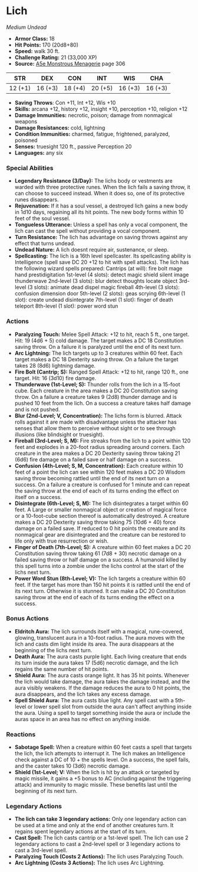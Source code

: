 # Lich

*Medium* *Undead*

- **Armor Class:** 18
- **Hit Points:** 170 (20d8+80)
- **Speed:** walk 30 ft.
- **Challenge Rating:** 21 (33,000 XP)
- **Source:** [A5e Monstrous Menagerie](https://enpublishingrpg.com/products/level-up-monstrous-menagerie-a5e) page 306

| STR | DEX | CON | INT | WIS | CHA |
| --- | --- | --- | --- | --- | --- |
| 12 (+1) | 16 (+3) | 18 (+4) | 20 (+5) | 16 (+3) | 16 (+3) |

- **Saving Throws**: Con +11, Int +12, Wis +10
- **Skills:** arcana +12, history +12, insight +10, perception +10, religion +12
- **Damage Immunities:** necrotic, poison; damage from nonmagical weapons
- **Damage Resistances:** cold, lightning
- **Condition Immunities:** charmed, fatigue, frightened, paralyzed, poisoned
- **Senses:** truesight 120 ft., passive Perception 20
- **Languages:** any six

### Special Abilities

- **Legendary Resistance (3/Day):** The lichs body or vestments are warded with three protective runes. When the lich fails a saving throw, it can choose to succeed instead. When it does so, one of its protective runes disappears.
- **Rejuvenation:** If it has a soul vessel, a destroyed lich gains a new body in 1d10 days, regaining all its hit points. The new body forms within 10 feet of the soul vessel.
- **Tongueless Utterance:** Unless a spell has only a vocal component, the lich can cast the spell without providing a vocal component.
- **Turn Resistance:** The lich has advantage on saving throws against any effect that turns undead.
- **Undead Nature:** A lich doesnt require air, sustenance, or sleep.
- **Spellcasting:** The lich is a 16th level spellcaster. Its spellcasting ability is Intelligence (spell save DC 20
 +12 to hit with spell attacks). The lich has the following wizard spells prepared:
 Cantrips (at will): fire bolt
 mage hand
 prestidigitation
 1st-level (4 slots): detect magic
 shield
 silent image
 thunderwave
 2nd-level (3 slots): blur
 detect thoughts
 locate object
 3rd-level (3 slots): animate dead
 dispel magic
 fireball
 4th-level (3 slots): confusion
 dimension door
 5th-level (2 slots): geas
 scrying
 6th-level (1 slot): create undead
 disintegrate
 7th-level (1 slot): finger of death
 teleport
 8th-level (1 slot): power word stun

### Actions

- **Paralyzing Touch:** Melee Spell Attack: +12 to hit, reach 5 ft., one target. Hit: 19 (4d6 + 5) cold damage. The target makes a DC 18 Constitution saving throw. On a failure  it is paralyzed until the end of its next turn.
- **Arc Lightning:** The lich targets up to 3 creatures within 60 feet. Each target makes a DC 18 Dexterity saving throw. On a failure  the target takes 28 (8d6) lightning damage.
- **Fire Bolt (Cantrip; S):** Ranged Spell Attack: +12 to hit, range 120 ft., one target. Hit: 16 (3d10) fire damage.
- **Thunderwave (1st-Level; S):** Thunder rolls from the lich in a 15-foot cube. Each creature in the area makes a DC 20 Constitution saving throw. On a failure  a creature takes 9 (2d8) thunder damage and is pushed 10 feet from the lich. On a success  a creature takes half damage and is not pushed.
- **Blur (2nd-Level; V, Concentration):** The lichs form is blurred. Attack rolls against it are made with disadvantage unless the attacker has senses that allow them to perceive without sight or to see through illusions (like blindsight or truesight).
- **Fireball (3rd-Level; S, M):** Fire streaks from the lich to a point within 120 feet and explodes in a 20-foot radius  spreading around corners. Each creature in the area makes a DC 20 Dexterity saving throw  taking 21 (6d6) fire damage on a failed save or half damage on a success.
- **Confusion (4th-Level; S, M, Concentration):** Each creature within 10 feet of a point the lich can see within 120 feet makes a DC 20 Wisdom saving throw  becoming rattled until the end of its next turn on a success. On a failure  a creature is confused for 1 minute and can repeat the saving throw at the end of each of its turns  ending the effect on itself on a success.
- **Disintegrate (6th-Level; S, M):** The lich disintegrates a target within 60 feet. A Large or smaller nonmagical object or creation of magical force  or a 10-foot-cube section thereof  is automatically destroyed. A creature makes a DC 20 Dexterity saving throw  taking 75 (10d6 + 40) force damage on a failed save. If reduced to 0 hit points  the creature and its nonmagical gear are disintegrated  and the creature can be restored to life only with true resurrection or wish.
- **Finger of Death (7th-Level; S):** A creature within 60 feet makes a DC 20 Constitution saving throw  taking 61 (7d8 + 30) necrotic damage on a failed saving throw or half damage on a success. A humanoid killed by this spell turns into a zombie under the lichs control at the start of the lichs next turn.
- **Power Word Stun (8th-Level; V):** The lich targets a creature within 60 feet. If the target has more than 150 hit points  it is rattled until the end of its next turn. Otherwise  it is stunned. It can make a DC 20 Constitution saving throw at the end of each of its turns  ending the effect on a success.

### Bonus Actions

- **Eldritch Aura:** The lich surrounds itself with a magical, rune-covered, glowing, translucent aura in a 10-foot radius. The aura moves with the lich and casts dim light inside its area. The aura disappears at the beginning of the lichs next turn.
- **Death Aura:** The aura casts purple light. Each living creature that ends its turn inside the aura takes 17 (5d6) necrotic damage, and the lich regains the same number of hit points.
- **Shield Aura:** The aura casts orange light. It has 35 hit points. Whenever the lich would take damage, the aura takes the damage instead, and the aura visibly weakens. If the damage reduces the aura to 0 hit points, the aura disappears, and the lich takes any excess damage.
- **Spell Shield Aura:** The aura casts blue light. Any spell cast with a 5th-level or lower spell slot from outside the aura can't affect anything inside the aura. Using a spell to target something inside the aura or include the auras space in an area has no effect on anything inside.

### Reactions

- **Sabotage Spell:** When a creature within 60 feet casts a spell that targets the lich, the lich attempts to interrupt it. The lich makes an Intelligence check against a DC of 10 + the spells level. On a success, the spell fails, and the caster takes 10 (3d6) necrotic damage.
- **Shield (1st-Level; V:** When the lich is hit by an attack or targeted by magic missile, it gains a +5 bonus to AC (including against the triggering attack) and immunity to magic missile. These benefits last until the beginning of its next turn.



### Legendary Actions

- **The lich can take 3 legendary actions:** Only one legendary action can be used at a time and only at the end of another creatures turn. It regains spent legendary actions at the start of its turn.
- **Cast Spell:** The lich casts cantrip or a 1st-level spell. The lich can use 2 legendary actions to cast a 2nd-level spell or 3 legendary actions to cast a 3rd-level spell.
- **Paralyzing Touch (Costs 2 Actions):** The lich uses Paralyzing Touch.
- **Arc Lightning (Costs 3 Actions):** The lich uses Arc Lightning.
